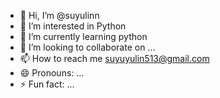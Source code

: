 - 👋 Hi, I’m @suyulinn
- 👀 I’m interested in Python
- 🌱 I’m currently learning python
- 💞️ I’m looking to collaborate on ...
- 📫 How to reach me suyuyulin513@gmail.com
- 😄 Pronouns: ...
- ⚡ Fun fact: ...

<!---
suyulinn/suyulinn is a ✨ special ✨ repository because its `README.md` (this file) appears on your GitHub profile.
You can click the Preview link to take a look at your changes.
--->
